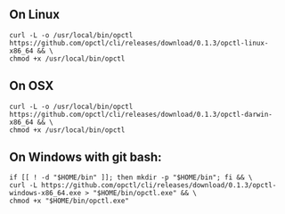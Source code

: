 ## On Linux

```shell
curl -L -o /usr/local/bin/opctl https://github.com/opctl/cli/releases/download/0.1.3/opctl-linux-x86_64 && \
chmod +x /usr/local/bin/opctl
```

## On OSX

```shell
curl -L -o /usr/local/bin/opctl https://github.com/opctl/cli/releases/download/0.1.3/opctl-darwin-x86_64 && \
chmod +x /usr/local/bin/opctl
```

## On Windows with git bash:

```shell
if [[ ! -d "$HOME/bin" ]]; then mkdir -p "$HOME/bin"; fi && \
curl -L https://github.com/opctl/cli/releases/download/0.1.3/opctl-windows-x86_64.exe > "$HOME/bin/opctl.exe" && \
chmod +x "$HOME/bin/opctl.exe"
```
